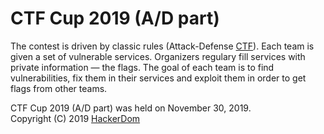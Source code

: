 # CTF Cup 2019 (A/D part)

The contest is driven by classic rules (Attack-Defense [CTF](https://en.wikipedia.org/wiki/Capture_the_flag#Computer_security)). Each team is given a set of vulnerable services. Organizers regulary fill services with private information — the flags. The goal of each team is to find vulnerabilities, fix them in their services and exploit them in order to get flags from other teams.

CTF Cup 2019 (A/D part) was held on November 30, 2019.  
Copyright (C) 2019 [HackerDom](http://hackerdom.ru)
